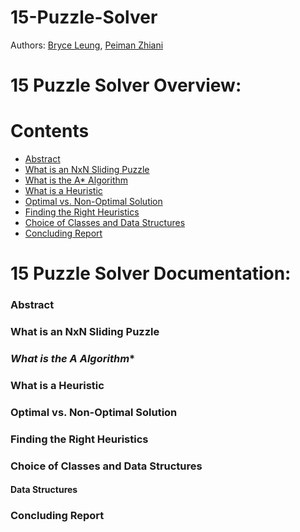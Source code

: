# **15-Puzzle-Solver**

Authors:
[Bryce Leung](https://github.com/Bryce-Leung),
[Peiman Zhiani](https://github.com/peyz21)

# **15 Puzzle Solver Overview:**

# Contents

- [Abstract](#Abstract)
- [What is an NxN Sliding Puzzle](#What-is-an-NxN-Sliding-Puzzle)
- [What is the A* Algorithm](#What-is-the-A*-Algorithm)
- [What is a Heuristic](#What-is-a-Heuristic)
- [Optimal vs. Non-Optimal Solution](#Optimal-vs.-Non-Optimal-Solution)
- [Finding the Right Heuristics](#Finding-the-Right-Heuristics)
- [Choice of Classes and Data Structures](#Choice-of-Classes-and-Data-Structures)
- [Concluding Report](#Concluding-Report)

# **15 Puzzle Solver Documentation:**

### **Abstract**

### **What is an NxN Sliding Puzzle**

### **What is the A* Algorithm**

### **What is a Heuristic**

### **Optimal vs. Non-Optimal Solution**

### **Finding the Right Heuristics**

### **Choice of Classes and Data Structures**
#### ****Data Structures****

### **Concluding Report**

